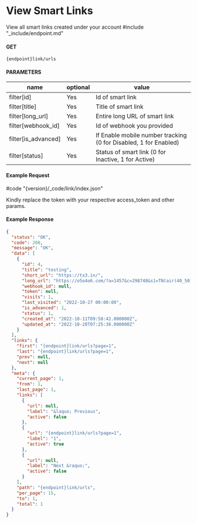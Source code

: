 # View Smart Links

View all smart links created under your account
#include "_include/endpoint.md"

#### GET

```
{endpoint}link/urls
```

#### PARAMETERS

| name               | optional | value                                           |
| --------------     | -------- | ----------------------------------------------- |
| filter[id]         | Yes      | Id of smart link                                |
| filter[title]      | Yes      | Title of smart link                             |
| filter[long_url]   | Yes      | Entire long URL of smart link                   |
| filter[webhook_id] | Yes      | Id of webhook you provided                      |
| filter[is_advanced]| Yes      | If Enable mobile number tracking (0 for Disabled, 1 for Enabled)|
| filter[status]     | Yes      | Status of smart link (0 for Inactive, 1 for Active)             |

#### Example Request

#code "{version}/_code/link/index.json"

Kindly replace the token with your respective access_token and other params.

#### Example Response

```json
{
  "status": "OK",
  "code": 200,
  "message": "OK",
  "data": [
    {
      "id": 4,
      "title": "testing",
      "short_url": "https://tx3.in/",
      "long_url": "https://o5o4o6.com/?a=1457&c=298748&s1=TN(air(40_50)",
      "webhook_id": null,
      "token": null,
      "visits": 1,
      "last_visited": "2022-10-27 00:00:00",
      "is_advanced": 1,
      "status": 1,
      "created_at": "2022-10-11T09:58:42.000000Z",
      "updated_at": "2022-10-28T07:25:36.000000Z"
    }
  ],
  "links": {
    "first": "{endpoint}link/urls?page=1",
    "last": "{endpoint}link/urls?page=1",
    "prev": null,
    "next": null
  },
  "meta": {
    "current_page": 1,
    "from": 1,
    "last_page": 1,
    "links": [
      {
        "url": null,
        "label": "&laquo; Previous",
        "active": false
      },
      {
        "url": "{endpoint}link/urls?page=1",
        "label": "1",
        "active": true
      },
      {
        "url": null,
        "label": "Next &raquo;",
        "active": false
      }
    ],
    "path": "{endpoint}link/urls",
    "per_page": 15,
    "to": 1,
    "total": 1
  }
}
```
